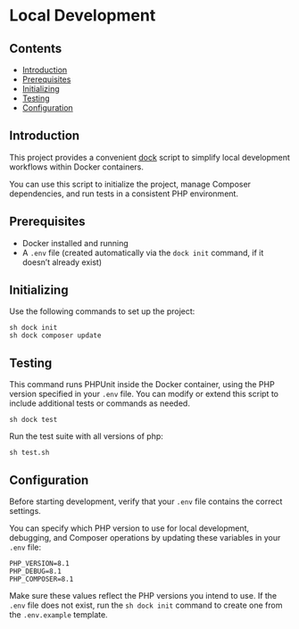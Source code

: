 # Local Development

## Contents

- [Introduction](#introduction)
- [Prerequisites](#prerequisites)
- [Initializing](#initializing)
- [Testing](#testing)
- [Configuration](#configuration)

## Introduction

This project provides a convenient [dock](https://github.com/zero-to-prod/dock) script to simplify local development workflows within Docker
containers.

You can use this script to initialize the project, manage Composer dependencies, and run tests in a consistent PHP environment.

## Prerequisites

- Docker installed and running
- A `.env` file (created automatically via the `dock init` command, if it doesn’t already exist)

## Initializing

Use the following commands to set up the project:

```shell
sh dock init
sh dock composer update
```

## Testing

This command runs PHPUnit inside the Docker container, using the PHP version specified in your `.env` file.
You can modify or extend this script to include additional tests or commands as needed.

```shell
sh dock test
```

Run the test suite with all versions of php:

```shell
sh test.sh
```

## Configuration

Before starting development, verify that your `.env` file contains the correct settings.

You can specify which PHP version to use for local development, debugging, and Composer operations by updating these variables in your `.env` file:

```dotenv
PHP_VERSION=8.1
PHP_DEBUG=8.1
PHP_COMPOSER=8.1
```

Make sure these values reflect the PHP versions you intend to use.
If the `.env` file does not exist, run the `sh dock init` command to create one from the `.env.example` template.